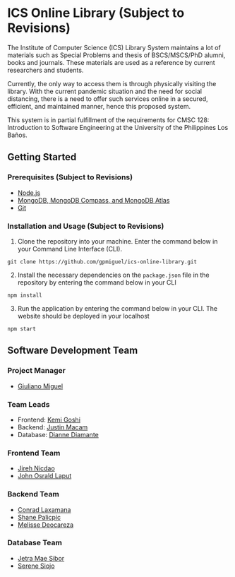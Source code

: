 # ICS Online Library (Subject to Revisions)
The Institute of Computer Science (ICS) Library System maintains a lot of materials such as Special Problems and thesis of BSCS/MSCS/PhD alumni, books and journals. These materials are used as a reference by current researchers and students. 

Currently, the only way to access them is through physically visiting the library. With the current pandemic situation and the need for social distancing, there is a need to offer such services online in a secured, efficient, and maintained manner, hence this proposed system.

This system is in partial fulfillment of the requirements for CMSC 128: Introduction to Software Engineering at the University of the Philippines Los Baños.

## Getting Started

### Prerequisites (Subject to Revisions)

* [Node.js](https://nodejs.org/en/download/)
* [MongoDB, MongoDB Compass, and MongoDB Atlas](https://www.mongodb.com/try/download/community)
* [Git](https://git-scm.com/downloads)

### Installation and Usage (Subject to Revisions)

1. Clone the repository into your machine. Enter the command below in your Command Line Interface (CLI).

```
git clone https://github.com/gpmiguel/ics-online-library.git
```

2. Install the necessary dependencies on the `package.json` file in the repository by entering the command below in your CLI 

```
npm install
```

3. Run the application by entering the command below in your CLI. The website should be deployed in your localhost
```
npm start
```

## Software Development Team

### Project Manager

* [Giuliano Miguel](https://www.linkedin.com/in/gpmiguel)

### Team Leads

* Frontend: [Kemi Goshi](https://www.google.com)
* Backend: [Justin Macam](https://www.google.com)
* Database: [Dianne Diamante](https://www.google.com)

### Frontend Team

* [Jireh Nicdao](https://www.google.com)
* [John Osrald Laput](https://www.google.com)

### Backend Team

* [Conrad Laxamana](https://www.google.com)
* [Shane Palicpic](https://www.google.com)
* [Melisse Deocareza](https://www.google.com)

### Database Team

* [Jetra Mae Sibor](https://www.google.com)
* [Serene Siojo](https://www.google.com)

